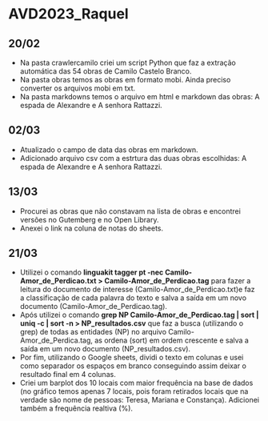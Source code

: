 # AVD2023_Raquel

## 20/02
- Na pasta crawlercamilo criei um script Python que faz a extração automática das 54 obras de Camilo Castelo Branco.
- Na pasta obras temos as obras em formato mobi. Ainda preciso converter os arquivos mobi em txt.
- Na pasta markdowns temos o arquivo em html e markdown das obras: A espada de Alexandre e A senhora Rattazzi.

## 02/03
- Atualizado o campo de data das obras em markdown.
- Adicionado arquivo csv com a estrtura das duas obras escolhidas: A espada de Alexandre e A senhora Rattazzi.

## 13/03
- Procurei as obras que não constavam na lista de obras e encontrei versões no Gutemberg e no Open Library.
- Anexei o link na coluna de notas do sheets.

## 21/03
- Utilizei o comando **linguakit tagger pt -nec Camilo-Amor_de_Perdicao.txt > Camilo-Amor_de_Perdicao.tag** para fazer a leitura do documento de interesse (Camilo-Amor_de_Perdicao.txt)e faz a classificação de cada palavra do texto e salva a saída em um novo documento (Camilo-Amor_de_Perdicao.tag).
- Após utilizei o comando **grep NP Camilo-Amor_de_Perdicao.tag | sort | uniq -c | sort -n > NP_resultados.csv** que faz a busca (utilizando o grep) de todas as entidades (NP) no arquivo Camilo-Amor_de_Perdica.tag, as ordena (sort) em ordem crescente e salva a saída em um novo documento (NP_resultados.csv).
- Por fim, utilizando o Google sheets, dividi o texto em colunas e usei como separador os espaços em branco conseguindo assim deixar o resultado final em 4 colunas.
- Criei um barplot dos 10 locais com maior frequência na base de dados (no gráfico temos apenas 7 locais, pois foram retirados locais que na verdade são nome de pessoas: Teresa, Mariana e Constança). Adicionei também a frequência realtiva (%).
